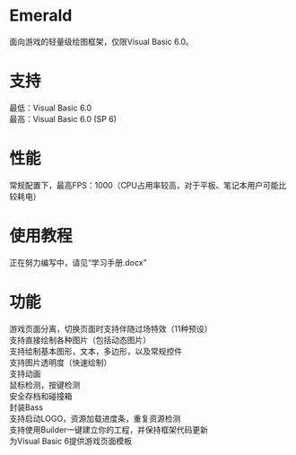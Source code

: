 ﻿# Emerald面向游戏的轻量级绘图框架，仅限Visual Basic 6.0。# 支持最低：Visual Basic 6.0  最高：Visual Basic 6.0 (SP 6)# 性能  常规配置下，最高FPS：1000（CPU占用率较高，对于平板、笔记本用户可能比较耗电）# 使用教程  正在努力编写中，请见“学习手册.docx”# 功能游戏页面分离，切换页面时支持伴随过场特效（11种预设）  支持直接绘制各种图片（包括动态图片）  支持绘制基本图形，文本，多边形，以及常规控件  支持图片透明度（快速绘制）  支持动画  鼠标检测，按键检测  安全存档和碰撞箱  封装Bass  支持启动LOGO，资源加载进度条，重复资源检测  支持使用Builder一键建立你的工程，并保持框架代码更新  为Visual Basic 6提供游戏页面模板  